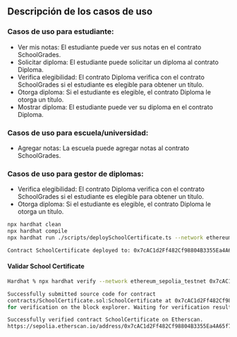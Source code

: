 ## Descripción de los casos de uso
### Casos de uso para estudiante:

- Ver mis notas: El estudiante puede ver sus notas en el contrato SchoolGrades.
- Solicitar diploma: El estudiante puede solicitar un diploma al contrato Diploma.
- Verifica elegibilidad: El contrato Diploma verifica con el contrato SchoolGrades si el estudiante es elegible para obtener un título.
- Otorga diploma: Si el estudiante es elegible, el contrato Diploma le otorga un título.
- Mostrar diploma: El estudiante puede ver su diploma en el contrato Diploma.

### Casos de uso para escuela/universidad:

- Agregar notas: La escuela puede agregar notas al contrato SchoolGrades.

### Casos de uso para gestor de diplomas:

- Verifica elegibilidad: El contrato Diploma verifica con el contrato SchoolGrades si el estudiante es elegible para obtener un título.
- Otorga diploma: Si el estudiante es elegible, el contrato Diploma le otorga un título.

```sh
npx hardhat clean
npx hardhat compile
npx hardhat run ./scripts/deploySchoolCertificate.ts --network ethereum_sepolia_testnet
```

```sh
Contract SchoolCertificate deployed to: 0x7cAC1d2Ff482Cf98804B3355Ea4A65f74aA4eDC2
```

#### Validar School Certificate
```sh
Hardhat % npx hardhat verify --network ethereum_sepolia_testnet 0x7cAC1d2Ff482Cf98804B3355Ea4A65f74aA4eDC2
```

```sh
Successfully submitted source code for contract
contracts/SchoolCertificate.sol:SchoolCertificate at 0x7cAC1d2Ff482Cf98804B3355Ea4A65f74aA4eDC2
for verification on the block explorer. Waiting for verification result...

Successfully verified contract SchoolCertificate on Etherscan.
https://sepolia.etherscan.io/address/0x7cAC1d2Ff482Cf98804B3355Ea4A65f74aA4eDC2#code
```


